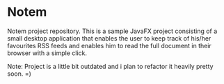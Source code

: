 # Notem
Notem project repository.
This is a sample JavaFX project consisting of a small desktop application that enables the user
to keep track of his/her favourites RSS feeds and enables him to read the full document in their
browser with a simple click.

Note: Project is a little bit outdated and i plan to refactor it heavily pretty soon.  =)
